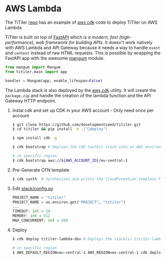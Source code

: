 # AWS Lambda

The TiTiler [repo](https://github.com/developmentseed/titiler) has an example of [aws cdk](https://aws.amazon.com/cdk/) code to deploy TiTiler on AWS Lambda.

TiTiler is built on top of [FastAPI](https://github.com/tiangolo/fastapi) which *is a modern, fast (high-performance), web framework for building APIs*. It doesn't work natively with AWS Lambda and API Gateway because it needs a way to handle `event` and `context` instead of raw HTML requests. This is possible by wrapping the FastAPI app with the awesome [mangum](https://github.com/erm/mangum) module.


```python
from mangum import Mangum
from titiler.main import app

handler = Mangum(app, enable_lifespan=False)
```

The Lambda stack is also deployed by the [aws cdk](https://aws.amazon.com/cdk/) utility. It will create the `package.zip` and handle the creation of the lambda function and the API Gateway HTTP endpoint.

1. Instal cdk and set up CDK in your AWS account - Only need once per account

    ```bash
    $ git clone https://github.com/developmentseed/titiler.git
    $ cd titiler && pip install -e .["deploy"]

    $ npm install cdk -g

    $ cdk bootstrap # Deploys the CDK toolkit stack into an AWS environment

    # in specific region
    $ cdk bootstrap aws://${AWS_ACCOUNT_ID}/eu-central-1
    ```

2. Pre-Generate CFN template

    ```bash
    $ cdk synth  # Synthesizes and prints the CloudFormation template for this stack
    ```

3. Edit [stack/config.py](stack/config.py)

    ```python
    PROJECT_NAME = "titiler"
    PROJECT_NAME = os.environ.get("PROJECT", "titiler")
    ...
    TIMEOUT: int = 10
    MEMORY: int = 512
    MAX_CONCURRENT: int = 500
    ```

4. Deploy

    ```bash
    $ cdk deploy titiler-lambda-dev # Deploys the stack(s) titiler-lambda-dev in stack/app.py

    # in specific region
    $ AWS_DEFAULT_REGION=eu-central-1 AWS_REGION=eu-central-1 cdk deploy titiler-lambda-dev 
    ```
